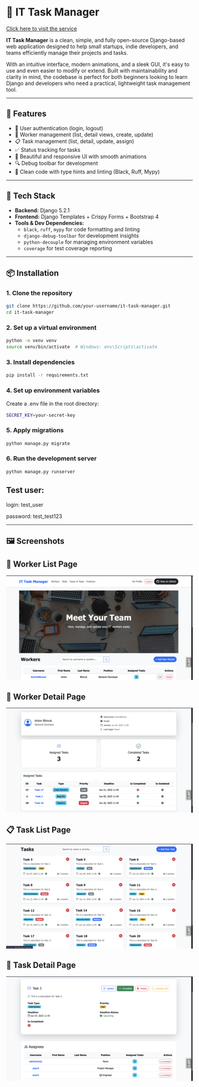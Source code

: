 # 🚀 IT Task Manager
[Click here to visit the service](https://it-task-manager-nws5.onrender.com/)

**IT Task Manager** is a clean, simple, and fully open-source Django-based web application designed to help small startups, indie developers, and teams efficiently manage their projects and tasks.

With an intuitive interface, modern animations, and a sleek GUI, it's easy to use and even easier to modify or extend. Built with maintainability and clarity in mind, the codebase is perfect for both beginners looking to learn Django and developers who need a practical, lightweight task management tool.

---

## 🌟 Features

- 🔐 User authentication (login, logout)
- 🧑 Worker management (list, detail views, create, update)
- 📋 Task management (list, detail, update, assign)
- ✅ Status tracking for tasks
- 💅 Beautiful and responsive UI with smooth animations
- 🔍 Debug toolbar for development
- 🧼 Clean code with type hints and linting (Black, Ruff, Mypy)

---

## 🧰 Tech Stack

- **Backend:** Django 5.2.1
- **Frontend:** Django Templates + Crispy Forms + Bootstrap 4
- **Tools & Dev Dependencies:**  
  - `black`, `ruff`, `mypy` for code formatting and linting  
  - `django-debug-toolbar` for development insights  
  - `python-decouple` for managing environment variables  
  - `coverage` for test coverage reporting

---

## 📦 Installation

### 1. Clone the repository
```bash
git clone https://github.com/your-username/it-task-manager.git
cd it-task-manager
```

### 2. Set up a virtual environment
```bash
python -m venv venv
source venv/bin/activate  # Windows: env\Scripts\activate
```

### 3. Install dependencies
```bash
pip install -r requirements.txt
```

### 4. Set up environment variables
Create a .env file in the root directory:
```bash
SECRET_KEY=your-secret-key
```

### 5. Apply migrations
```bash
python manage.py migrate
```

### 6. Run the development server
```bash
python manage.py runserver
```
## Test user:
login: test_user

password: test_test123

---
## 🖼️ Screenshots

## 👥 Worker List Page
![Worker List](screenshots/worker-list.png)

## 👤 Worker Detail Page
![Worker Detail](screenshots/worker-detail.png)

## 📋 Task List Page
![Task List](screenshots/task-list.png)

## 📝 Task Detail Page
![Task Detail](screenshots/task-detail.png)